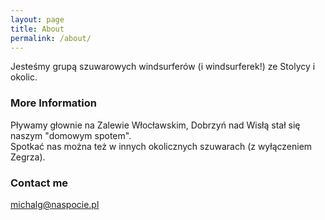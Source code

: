 ```yaml
---
layout: page
title: About
permalink: /about/
---
```


Jesteśmy grupą szuwarowych windsurferów (i windsurferek!) ze Stolycy i okolic.

### More Information

Pływamy głownie na Zalewie Włocławskim, Dobrzyń nad Wisłą stał się naszym "domowym spotem".  
Spotkać nas można też w innych okolicznych szuwarach (z wyłączeniem Zegrza).

### Contact me

[michalg@naspocie.pl](mailto:michalg@naspocie.pl)
